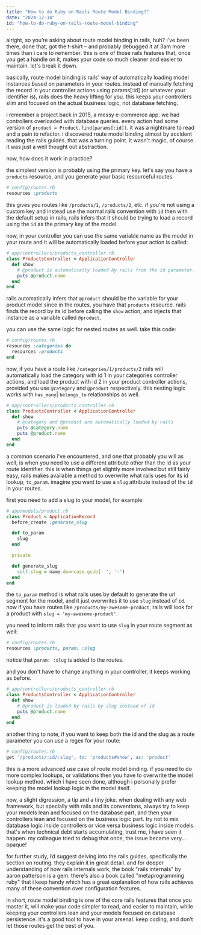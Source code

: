 ```yaml
---
title: "How to do Ruby on Rails Route Model Binding?"
date: "2024-12-14"
id: "how-to-do-ruby-on-rails-route-model-binding"
---
```


alright, so you’re asking about route model binding in rails, huh? i've been there, done that, got the t-shirt – and probably debugged it at 3am more times than i care to remember. this is one of those rails features that, once you get a handle on it, makes your code so much cleaner and easier to maintain. let's break it down.

basically, route model binding is rails' way of automatically loading model instances based on parameters in your routes. instead of manually fetching the record in your controller actions using params[:id] (or whatever your identifier is), rails does the heavy lifting for you. this keeps your controllers slim and focused on the actual business logic, not database fetching.

i remember a project back in 2015, a messy e-commerce app. we had controllers overloaded with database queries. every action had some version of `product = Product.find(params[:id])`. it was a nightmare to read and a pain to refactor. i discovered route model binding almost by accident reading the rails guides. that was a turning point. it wasn't magic, of course. it was just a well thought out abstraction.

now, how does it work in practice?

the simplest version is probably using the primary key. let's say you have a `products` resource, and you generate your basic resourceful routes:

```ruby
# config/routes.rb
resources :products
```

this gives you routes like `/products/1`, `/products/2`, etc. if you're not using a custom key and instead use the normal rails convention with `id` then with the default setup in rails, rails infers that it should be trying to load a record using the `id` as the primary key of the model.

now, in your controller you can use the same variable name as the model in your route and it will be automatically loaded before your action is called:

```ruby
# app/controllers/products_controller.rb
class ProductsController < ApplicationController
  def show
    # @product is automatically loaded by rails from the id parameter.
    puts @product.name
  end
end
```

rails automatically infers that `@product` should be the variable for your product model since in the routes, you have that `products` resource. rails finds the record by its id before calling the `show` action, and injects that instance as a variable called `@product`.

you can use the same logic for nested routes as well. take this code:

```ruby
# config/routes.rb
resources :categories do
  resources :products
end
```

now, if you have a route like `/categories/1/products/2` rails will automatically load the category with id 1 in your categories controller actions, and load the product with id 2 in your product controller actions, provided you use `@category` and `@product` respectively. this nesting logic works with `has_many`| `belongs_to` relationships as well.

```ruby
# app/controllers/products_controller.rb
class ProductsController < ApplicationController
  def show
    # @category and @product are automatically loaded by rails
    puts @category.name
    puts @product.name
  end
end
```

a common scenario i've encountered, and one that probably you will as well, is when you need to use a different attribute other than the id as your route identifier. this is when things get slightly more involved but still fairly easy, rails makes available a method to overwrite what rails uses for its id lookup, `to_param`. imagine you want to use a `slug` attribute instead of the `id` in your routes.

first you need to add a slug to your model, for example:

```ruby
# app/models/product.rb
class Product < ApplicationRecord
  before_create :generate_slug

  def to_param
    slug
  end

  private

  def generate_slug
    self.slug = name.downcase.gsub(' ', '-')
  end
end
```

the `to_param` method is what rails uses by default to generate the url segment for the model, and it just overwrites it to use `slug` instead of `id`. now if you have routes like `/products/my-awesome-product`, rails will look for a product with `slug = 'my-awesome-product'`.

you need to inform rails that you want to use `slug` in your route segment as well:

```ruby
# config/routes.rb
resources :products, param: :slug
```

notice that `param: :slug` is added to the routes.

and you don't have to change anything in your controller, it keeps working as before.

```ruby
# app/controllers/products_controller.rb
class ProductsController < ApplicationController
  def show
    # @product is loaded by rails by slug instead of id
    puts @product.name
  end
end
```

another thing to note, if you want to keep both the id and the slug as a route parameter you can use a regex for your route:

```ruby
# config/routes.rb
get '/products/:id/:slug', to: 'products#show', as: 'product'
```

this is a more advanced use case of route model binding. if you need to do more complex lookups, or validations then you have to overwrite the model lookup method. which i have seen done, although i personally prefer keeping the model lookup logic in the model itself.

now, a slight digression, a tip and a tiny joke. when dealing with any web framework, but specially with rails and its conventions, always try to keep your models lean and focused on the database part, and then your controllers lean and focused on the business logic part. try not to mix database logic inside controllers or vice versa business logic inside models. that's when technical debt starts accumulating, trust me, i have seen it happen. my colleague tried to debug that once, the issue became very... opaque!

for further study, i’d suggest delving into the rails guides, specifically the section on routing. they explain it in great detail. and for deeper understanding of how rails internals work, the book "rails internals" by aaron patterson is a gem. there's also a book called "metaprogramming ruby" that i keep handy which has a great explanation of how rails achieves many of these convention over configuration features.

in short, route model binding is one of the core rails features that once you master it, will make your code simpler to read, and easier to maintain, while keeping your controllers lean and your models focused on database persistence. it's a good tool to have in your arsenal. keep coding, and don’t let those routes get the best of you.
